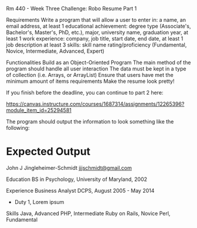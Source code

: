 Rm 440 - Week Three Challenge: Robo Resume Part 1

Requirements
Write a program that will allow a user to enter in:
a name, 
an email address, 
at least 1 educational achievement:
degree type (Associate's, Bachelor's, Master's, PhD, etc.),
major,
university name,
graduation year,
at least 1 work experience:
company,
job title,
start date,
end date,
at least 1 job description
at least 3 skills:
skill name
rating/proficiency (Fundamental, Novice, Intermediate, Advanced, Expert)
 

Functionalities
Build as an Object-Oriented Program
The main method of the program should handle all user interaction
The data must be kept in a type of collection (i.e. Arrays, or ArrayList)
Ensure that users have met the minimum amount of items requirements
Make the resume look pretty!
 

If you finish before the deadline, you can continue to part 2 here:

https://canvas.instructure.com/courses/1687314/assignments/12265396?module_item_id=25294581

The program should output the information to look something like the following:

 

Expected Output
=============================================================
John J Jingleheimer-Schmidt
jjjschmidt@gmail.com

Education
BS in Psychology,
University of Maryland, 2002

Experience
Business Analyst
DCPS, August 2005 - May 2014
- Duty 1, Lorem ipsum

Skills
Java, Advanced
PHP, Intermediate
Ruby on Rails, Novice
Perl, Fundamental